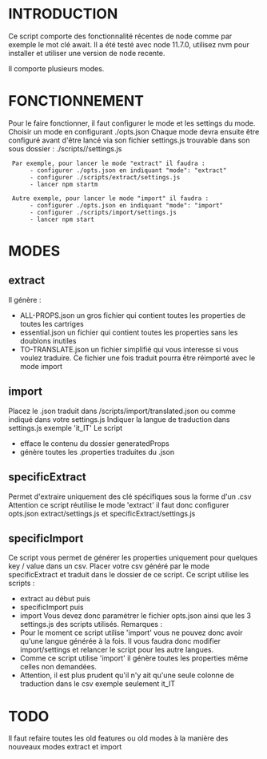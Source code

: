 # INTRODUCTION
Ce script comporte des fonctionnalité récentes de node comme par exemple le mot clé await.
Il a été testé avec node 11.7.0, utilisez nvm pour installer et utiliser une version de node recente.

Il comporte plusieurs modes. 


# FONCTIONNEMENT
Pour le faire fonctionner, il faut configurer le mode et les settings du mode.
     Choisir un mode en configurant ./opts.json
     Chaque mode devra ensuite être configuré avant d'être lancé via son fichier settings.js trouvable dans son sous dossier : ./scripts/<mode>/settings.js

     Par exemple, pour lancer le mode "extract" il faudra :
          - configurer ./opts.json en indiquant "mode": "extract"
          - configurer ./scripts/extract/settings.js 
          - lancer npm startm
        
     Autre exemple, pour lancer le mode "import" il faudra :
          - configurer ./opts.json en indiquant "mode": "import"
          - configurer ./scripts/import/settings.js 
          - lancer npm start


# MODES
## extract 
Il génère :
* ALL-PROPS.json un gros fichier qui contient toutes les properties de toutes les cartriges
* essential.json un fichier qui contient toutes les properties sans les doublons inutiles
* TO-TRANSLATE.json un fichier simplifié qui vous interesse si vous voulez traduire. Ce fichier une fois traduit pourra être réimporté avec le mode import

## import
Placez le .json traduit dans /scripts/import/translated.json ou comme indiqué dans votre settings.js
Indiquer la langue de traduction dans settings.js exemple 'it_IT'
Le script 
* efface le contenu du dossier generatedProps
* génère toutes les .properties traduites du .json

## specificExtract
Permet d'extraire uniquement des clé spécifiques sous la forme d'un .csv
Attention ce script réutilise le mode 'extract' il faut donc configurer opts.json extract/settings.js et specificExtract/settings.js

## specificImport
Ce script vous permet de générer les properties uniquement pour quelques key / value dans un csv. 
Placer votre csv généré par le mode specificExtract et traduit dans le dossier de ce script.
Ce script utilise les scripts :
* extract au début puis 
* specificImport puis 
* import 
Vous devez donc paramétrer le fichier opts.json ainsi que les 3 settings.js des scripts utilisés.
Remarques : 
* Pour le moment ce script utilise 'import' vous ne pouvez donc avoir qu'une langue générée à la fois. Il vous faudra donc modifier import/settings et relancer le script pour les autre langues.
* Comme ce script utilise 'import' il génère toutes les properties même celles non demandées.
* Attention, il est plus prudent qu'il n'y ait qu'une seule colonne de traduction dans le csv exemple seulement it_IT


# TODO
Il faut refaire toutes les old features ou old modes à la manière des nouveaux modes extract et import